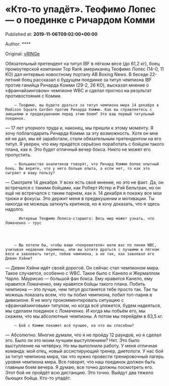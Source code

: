 
# «Кто-то упадёт». Теофимо Лопес — о поединке с Ричардом Комми

Published at: **2019-11-06T09:02:00+00:00**

Author: ****

Original: [vRINGe](https://vringe.com/news/129275-kto-to-upadyet-teofimo-lopes-o-poedinke-s-richardom-kommi.htm)

Обязательный претендент на титул IBF в лёгком весе (до 61,2 кг), боец промоутерской компании Top Rank американец Теофимо Лопес (14-0, 11 KO) дал интервью новостному порталу AB Boxing News.
В беседе 22-летний боец рассказал о будущем поединке за титул чемпиона IBF против ганийца Ричарда Комми (29-2, 26 KO), высказал мнение о «франчайзинговом» чемпионе WBC и сделал прогноз на результат противостояния с Комми.

        — Теофимо, вы будете драться за титул чемпиона мира 14 декабря в Madison Square Garden против Ричарда Комми. Как вы справляетесь с эмоциями и предвкушением перед этим боем? Это ваш первый титульный поединок.
      
— 17 лет упорного труда и, наконец, мы пришли к этому моменту. Я хочу поблагодарить Ричарда Комми за эту возможность. Хотя он мне её не дал, мы её заработали, стали обязательным претендентом на его титул. Я уверен, что ему придётся серьёзно поработать с бойцом такого плана, как я. Это будет отличный вечер бокса. Никто не может его пропустить.

        — Большинство аналитиков говорят, что Ричард Комми более опытный боец. Вы верите, что у него больше опыта, а если нет, то как это сыграет в вашу пользу?
      
— Смотрите 14 декабря. У всех есть своё мнение, но это не факт. Да, он встречался с такими бойцами, как Роберт Истер и Рэй Бельтран, но он ещё не встречался с таким парнем, как я. 14 декабря я покажу все мои трюки и фокусы. Это держит меня в предвкушении и мотивации. Ты никогда не можешь заткнуть критиков, но я хочу доказать, что я здесь надолго.

        
          Интервью Теофимо Лопеса-старшего: Весь мир может узнать, что Ломаченко — трус
        
         
      

        — Вы хотели бы, чтобы ваши «покровители» вели вас по линии WBC, учитывая недавние перемены, или вы хотите драться с лучшими в лёгком весе и завоевать титул, побив чемпиона, а не так, как завоевал его Девин Хэйни?
      
— Девин Хэйни идёт своей дорогой. Он сейчас стал чемпионом мира. Такое случается, особенно с WBC. Такое было с Канело и Жермаллом Чарло. Маурисио — большой фан бокса. Ему нравится Канело, ему нравится Ломаченко, ему нравятся бойцы такого плана. Побить чемпиона — это лучше, чем титул достанется тебе просто так. Так ты можешь показать всем, что ты побил чемпиона, побил топ-парня в дивизионе. Я не могу прокомментировать ситуацию с «франчайзинговым» титулом, но когда всё уляжется, будем надеяться, мы сделаем поединок с Ломаченко. И когда мы побьём его, мы скажем, что мы абсолютные чемпионы. А потом мы перейдём в 63,5 кг.

        — Бой с Комми покажет всё лучшее, на что вы способны?
      
— Абсолютно. Многие думали, что я не пройду 12 раундов, но я сделал это. Было ли это моим лучшим выступлением? Нет. Это было выступление на четвёрку. Но мы выполнили работу.
У меня отличная команда: мой отец, новый ассистирующий тренер, диетологи. У нас бой за титул чемпиона мира, так что нужно провести тренировочный лагерь уровня чемпиона мира. Все говорят, что наш поединок должен быть главным боем вечера. Я думаю, все точно должны посмотреть его. Этот бой не пройдёт всю дистанцию. Это точно. Выйдут два тяжело бьющих бойца. Кто-то упадёт.
